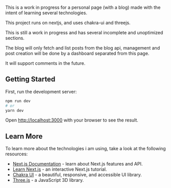 This is a work in progress for a personal page (with a blog) made with the intent of learning several technologies.

This project runs on nextjs, and uses chakra-ui and threejs.

This is still a work in progress and has several incomplete and unoptimized sections.

The blog will only fetch and list posts from the blog api, management and post creation will be done by a dashboard separated from this page.

It will support comments in the future.

## Getting Started

First, run the development server:

```bash
npm run dev
# or
yarn dev
```

Open [http://localhost:3000](http://localhost:3000) with your browser to see the result.

## Learn More
To learn more about the technologies i am using, take a look at the following resources:

- [Next.js Documentation](https://nextjs.org/docs) - learn about Next.js features and API.
- [Learn Next.js](https://nextjs.org/learn) - an interactive Next.js tutorial.
- [Chakra UI](https://chakra-ui.com/) - a beautiful, responsive, and accessible UI library.
- [Three.js](https://threejs.org/) - a JavaScript 3D library.
